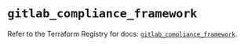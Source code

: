 # `gitlab_compliance_framework`

Refer to the Terraform Registry for docs: [`gitlab_compliance_framework`](https://registry.terraform.io/providers/gitlabhq/gitlab/18.3.0/docs/resources/compliance_framework).
